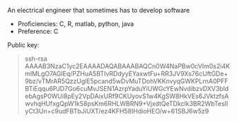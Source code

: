 An electrical engineer that sometimes has to develop software

- Proficiencies: C, R, matlab, python, java
- Preference: C
  
Public key:
> ssh-rsa AAAAB3NzaC1yc2EAAAADAQABAAABAQCn0W4NaPBw0cVIm0s2i4KmlMLgO7AGlEq/PZHuA5BTIvRDdyyEYaxwtFu+RR3JV9Xs76cUftGDe+9bz/vTMrAR5QzzUglE5pcand5wDvMuTDohVKKnvyqGWKPLrnA0PFFBTiEqqu6PJD7Go6cuMvJSEN1AzrpYaduYiUWGcYEwNvdibzvDXV3bldebAgsP0WUi8pEy2VpDAixURf9CKUyovS1w4KgSW8HkVEs6JVktzfsAwvhqHUfxgQpW1k58psKm6RHLWBRN9+VjxdtQeTDkclk3BR2WbTesIIyCt3Un+c9udFBTbJiUXT/ez4KFH58IHdioHEO/w+61SBJ6w5z9

<!--
**steeljav/steeljav** is a ✨ _special_ ✨ repository because its `README.md` (this file) appears on your GitHub profile.

Here are some ideas to get you started:

- 🔭 I’m currently working on ...
- 🌱 I’m currently learning ...
- 👯 I’m looking to collaborate on ...
- 🤔 I’m looking for help with ...
- 💬 Ask me about ...
- 📫 How to reach me: ...
- 😄 Pronouns: ...
- ⚡ Fun fact: ...
-->
